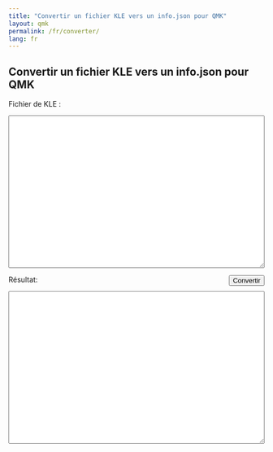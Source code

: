 ```yaml
---
title: "Convertir un fichier KLE vers un info.json pour QMK"
layout: qmk
permalink: /fr/converter/
lang: fr
---
```


## Convertir un fichier KLE vers un info.json pour QMK

<label>Fichier de KLE :</label>
<textarea id="input"></textarea>
<button id="submit">Convertir</button>
<label>Résultat:</label>
<textarea id="output"></textarea>

<style>
button {
    float: right;
}
textarea {
    width: 100%;
    height: 300px;
}
</style>

<script src="https://code.jquery.com/jquery-3.2.1.min.js"></script>

<script>
$("#submit").on("click", function() {
    $.ajax({
        'type': 'POST',
        'url': "https://compile.clueboard.co/v1/converters/kle",
        'contentType': 'application/json',
        'data': JSON.stringify({raw: $("#input").val()}),
        'dataType': 'text',
        'success': function(d) {
            console.log(d);
          $("#output").val(d);
        }
    });
});
</script>
